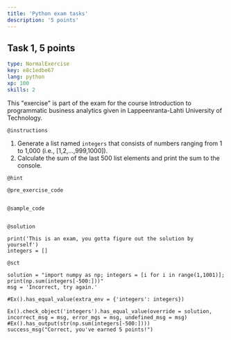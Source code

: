 ```yaml
---
title: 'Python exam tasks'
description: '5 points'
---
```


## Task 1, 5 points

```yaml
type: NormalExercise
key: e8c1edbe67
lang: python
xp: 100
skills: 2
```

This "exercise" is part of the exam for the course Introduction to programmatic business analytics given in Lappeenranta-Lahti University of Technology.

`@instructions`
1. Generate a list named ```integers``` that consists of numbers ranging from 1 to 1,000 (i.e., [1,2,...,999,1000]).
2. Calculate the sum of the last 500 list elements and print the sum to the console.

`@hint`


`@pre_exercise_code`
```{python}

```

`@sample_code`
```{python}

```

`@solution`
```{python}
print('This is an exam, you gotta figure out the solution by yourself')
integers = []
```

`@sct`
```{python}
solution = "import numpy as np; integers = [i for i in range(1,1001)]; print(np.sum(integers[-500:]))"
msg = 'Incorrect, try again.'

#Ex().has_equal_value(extra_env = {'integers': integers})

Ex().check_object('integers').has_equal_value(override = solution, incorrect_msg = msg, error_mgs = msg, undefined_msg = msg)
#Ex().has_output(str(np.sum(integers[-500:])))
success_msg("Correct, you've earned 5 points!")
```
